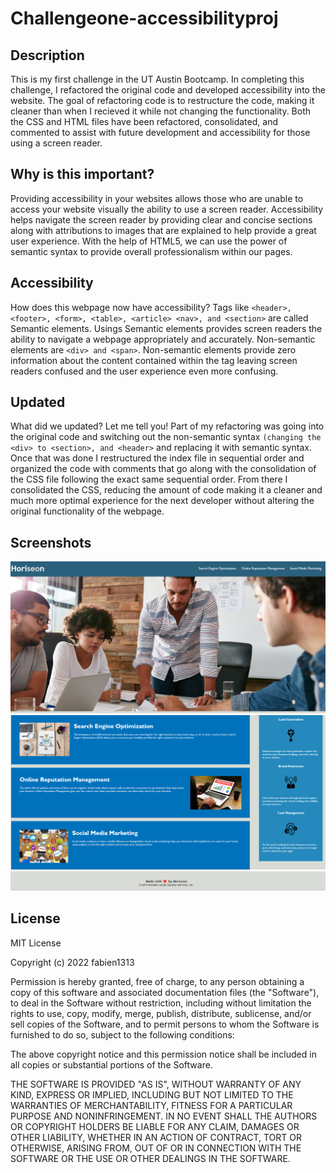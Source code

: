 # Challengeone-accessibilityproj

## Description

This is my first challenge in the UT Austin Bootcamp. In completing this challenge, I refactored the original code and developed accessibility into the website. The goal of refactoring code is to restructure the code, making it cleaner than when I recieved it while not changing the functionality. Both the CSS and HTML files have been refactored, consolidated, and commented to assist with future development and accessibility for those using a screen reader. 


## Why is this important?

Providing accessibility in your websites allows those who are unable to access your website visually the ability to use a screen reader. Accessibility helps navigate the screen reader by providing clear and concise sections along with attributions to images that are explained to help provide a great user experience. With the help of HTML5, we can use the power of semantic syntax to provide overall professionalism within our pages.

## Accessibility

How does this webpage now have accessibility? Tags like `<header>, <footer>, <form>, <table>, <article> <nav>, and <section>` are called Semantic elements. Usings Semantic elements provides screen readers the ability to navigate a webpage appropriately and accurately. Non-semantic elements are `<div> and <span>`. Non-semantic elements provide zero information about the content contained within the tag leaving screen readers confused and the user experience even more confusing.

## Updated

What did we updated? Let me tell you! Part of my refactoring was going into the original code and switching out the non-semantic syntax `(changing the <div> to <section>, and <header>` and replacing it with semantic syntax. Once that was done I restructured the index file in sequential order and organized the code with comments that go along with the consolidation of the CSS file following the exact same sequential order. From there I consolidated the CSS, reducing the amount of code making it a cleaner and much more optimal experience for the next developer without altering the original functionality of the webpage.

## Screenshots

![](assets/images/horiseon1.png)
![](assets/images/horiseon2.png)
![](assets/images/horiseon3.png)


## License

MIT License

Copyright (c) 2022 fabien1313

Permission is hereby granted, free of charge, to any person obtaining a copy
of this software and associated documentation files (the "Software"), to deal
in the Software without restriction, including without limitation the rights
to use, copy, modify, merge, publish, distribute, sublicense, and/or sell
copies of the Software, and to permit persons to whom the Software is
furnished to do so, subject to the following conditions:

The above copyright notice and this permission notice shall be included in all
copies or substantial portions of the Software.

THE SOFTWARE IS PROVIDED "AS IS", WITHOUT WARRANTY OF ANY KIND, EXPRESS OR
IMPLIED, INCLUDING BUT NOT LIMITED TO THE WARRANTIES OF MERCHANTABILITY,
FITNESS FOR A PARTICULAR PURPOSE AND NONINFRINGEMENT. IN NO EVENT SHALL THE
AUTHORS OR COPYRIGHT HOLDERS BE LIABLE FOR ANY CLAIM, DAMAGES OR OTHER
LIABILITY, WHETHER IN AN ACTION OF CONTRACT, TORT OR OTHERWISE, ARISING FROM,
OUT OF OR IN CONNECTION WITH THE SOFTWARE OR THE USE OR OTHER DEALINGS IN THE
SOFTWARE.
